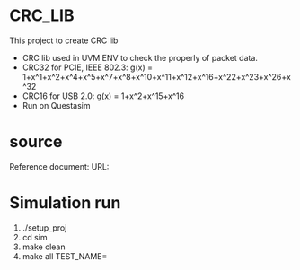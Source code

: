 # CRC_LIB
This project to create CRC lib
- CRC lib used in UVM ENV to check the properly of packet data.
- CRC32 for PCIE, IEEE 802.3: g(x) = 1+x^1+x^2+x^4+x^5+x^7+x^8+x^10+x^11+x^12+x^16+x^22+x^23+x^26+x^32
- CRC16 for USB 2.0: g(x) = 1+x^2+x^15+x^16
- Run on Questasim

# source
Reference document:
URL:

# Simulation run
1. ./setup_proj
2. cd sim
3. make clean
4. make all TEST_NAME=

